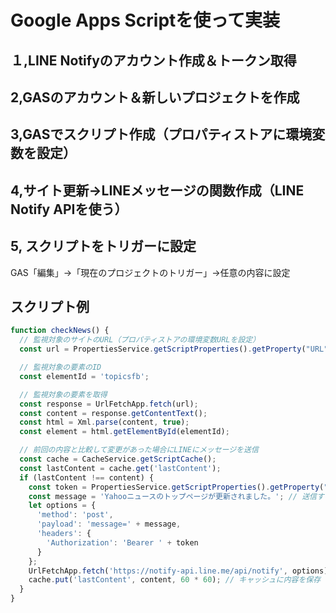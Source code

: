 # Google Apps Scriptを使って実装
## １,LINE Notifyのアカウント作成＆トークン取得
## 2,GASのアカウント＆新しいプロジェクトを作成
## 3,GASでスクリプト作成（プロパティストアに環境変数を設定）
## 4,サイト更新→LINEメッセージの関数作成（LINE Notify APIを使う）
## 5, スクリプトをトリガーに設定
GAS「編集」→「現在のプロジェクトのトリガー」→任意の内容に設定
## スクリプト例
```Javascript
function checkNews() {
  // 監視対象のサイトのURL（プロパティストアの環境変数URLを設定）
  const url = PropertiesService.getScriptProperties().getProperty("URL");

  // 監視対象の要素のID
  const elementId = 'topicsfb';

  // 監視対象の要素を取得
  const response = UrlFetchApp.fetch(url);
  const content = response.getContentText();
  const html = Xml.parse(content, true);
  const element = html.getElementById(elementId);

  // 前回の内容と比較して変更があった場合にLINEにメッセージを送信
  const cache = CacheService.getScriptCache();
  const lastContent = cache.get('lastContent');
  if (lastContent !== content) {
    const token = PropertiesService.getScriptProperties().getProperty("LINE_TOKEN"); //プロパティストアの環境変数LINE_TOKENを設定
    const message = 'Yahooニュースのトップページが更新されました。'; // 送信するメッセージを設定
    let options = {
      'method': 'post',
      'payload': 'message=' + message,
      'headers': {
        'Authorization': 'Bearer ' + token
      }
    };
    UrlFetchApp.fetch('https://notify-api.line.me/api/notify', options);
    cache.put('lastContent', content, 60 * 60); // キャッシュに内容を保存（60分間有効）
  }
}
```
